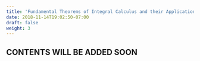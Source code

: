 ```yaml
---
title: 'Fundamental Theorems of Integral Calculus and their Applications'
date: 2018-11-14T19:02:50-07:00
draft: false
weight: 3
---
```

## CONTENTS WILL BE ADDED SOON

